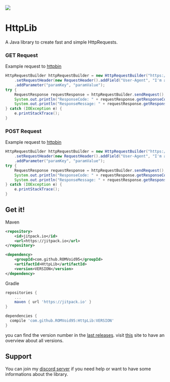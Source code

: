 [![](https://jitpack.io/v/ROMVoid95/HttpLib.svg)](https://jitpack.io/#ROMVoid95/HttpLib)

# HttpLib

A Java library to create fast and simple HttpRequests.

### GET Request
Example request to [httpbin](https://httpbin.org)
```java
HttpRequestBuilder httpRequestBuilder = new HttpRequestBuilder("https://httpbin.org/get", RequestType.GET)
	.setRequestHeader(new RequestHeader().addField("User-Agent", "I'm a very cool user agent"))
	.addParameter("paramKey", "paramValue");
try {
	RequestResponse requestResponse = httpRequestBuilder.sendRequest();
	System.out.println("ResponseCode: " + requestResponse.getResponseCode());
	System.out.println("ResponseMessage: " + requestResponse.getResponseMessage());
} catch (IOException e) {
	e.printStackTrace();
}
```

### POST Request
Example request to [httpbin](https://httpbin.org)
```java
HttpRequestBuilder httpRequestBuilder = new HttpRequestBuilder("https://httpbin.org/post", RequestType.POST)
	.setRequestHeader(new RequestHeader().addField("User-Agent", "I'm a very cool user agent"))
	.addParameter("paramKey", "paramValue");
try {
	RequestResponse requestResponse = httpRequestBuilder.sendRequest();
	System.out.println("ResponseCode: " + requestResponse.getResponseCode());
	System.out.println("ResponseMessage: " + requestResponse.getResponseMessage());
} catch (IOException e) {
	e.printStackTrace();
}
```

## Get it!
Maven
```xml
<repository>
	<id>jitpack.io</id>
	<url>https://jitpack.io</url>
</repository>

<dependency>
	<groupId>com.github.ROMVoid95</groupId>
	<artifactId>HttpLib</artifactId>
	<version>VERSION</version>
</dependency>
```

Gradle
```gradle
repositories {
    ...
    maven { url 'https://jitpack.io' }
}

dependencies {
  compile 'com.github.ROMVoid95:HttpLib:VERSION'
}
```
you can find the version number in the [last releases](https://github.com/ROMVoid95/HttpLib/releases).
visit [this](https://jitpack.io/#ROMVoid95/HttpLib/) site to have an overview about all versions.

## Support
You can join my [discord server](https://discord.gg/Kq3YZRK) if you need help or want to have some informations about the library.
